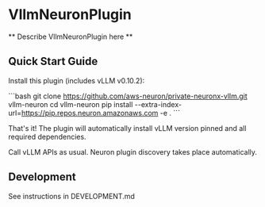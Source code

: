 # VllmNeuronPlugin

** Describe VllmNeuronPlugin here **

## Quick Start Guide

Install this plugin (includes vLLM v0.10.2):

\`\`\`bash
git clone https://github.com/aws-neuron/private-neuronx-vllm.git vllm-neuron
cd vllm-neuron
pip install --extra-index-url=https://pip.repos.neuron.amazonaws.com -e .
\`\`\`

That's it! The plugin will automatically install vLLM version pinned and all required dependencies.

Call vLLM APIs as usual. Neuron plugin discovery takes place automatically.

## Development

See instructions in DEVELOPMENT.md
